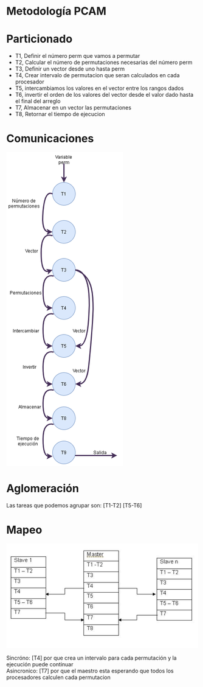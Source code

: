 # Metodología PCAM

# Particionado

* T1, Definir el número perm que vamos a permutar
* T2, Calcular el número de permutaciones necesarias del número perm
* T3, Definir un vector desde uno hasta perm
* T4, Crear intervalo de permutacion que seran calculados en cada procesador
* T5, intercambiamos los valores en el vector entre los rangos dados
* T6, invertir el orden de los valores del vector desde el valor dado hasta el final del arreglo
* T7, Almacenar en un vector las permutaciones
* T8, Retornar el tiempo de ejecucion

# Comunicaciones

![Alt text](imagenes/comunicacion.png)

# Aglomeración

Las tareas que podemos agrupar son: [T1-T2] [T5-T6]

# Mapeo

![Alt text](imagenes/map.JPG)


Sincróno: [T4] por que crea un intervalo para cada permutación y la ejecución puede continuar  
Asincronico: [T7] por que el maestro esta esperando que todos los procesadores calculen cada permutacion
